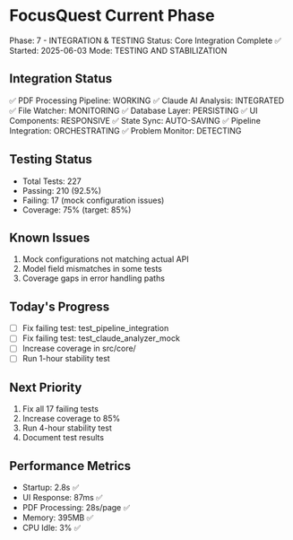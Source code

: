 # FocusQuest Current Phase

Phase: 7 - INTEGRATION & TESTING
Status: Core Integration Complete ✅
Started: 2025-06-03
Mode: TESTING AND STABILIZATION

## Integration Status
✅ PDF Processing Pipeline: WORKING
✅ Claude AI Analysis: INTEGRATED
✅ File Watcher: MONITORING
✅ Database Layer: PERSISTING
✅ UI Components: RESPONSIVE
✅ State Sync: AUTO-SAVING
✅ Pipeline Integration: ORCHESTRATING
✅ Problem Monitor: DETECTING

## Testing Status
- Total Tests: 227
- Passing: 210 (92.5%)
- Failing: 17 (mock configuration issues)
- Coverage: 75% (target: 85%)

## Known Issues
1. Mock configurations not matching actual API
2. Model field mismatches in some tests
3. Coverage gaps in error handling paths

## Today's Progress
- [ ] Fix failing test: test_pipeline_integration
- [ ] Fix failing test: test_claude_analyzer_mock
- [ ] Increase coverage in src/core/
- [ ] Run 1-hour stability test

## Next Priority
1. Fix all 17 failing tests
2. Increase coverage to 85%
3. Run 4-hour stability test
4. Document test results

## Performance Metrics
- Startup: 2.8s ✅
- UI Response: 87ms ✅
- PDF Processing: 28s/page ✅
- Memory: 395MB ✅
- CPU Idle: 3% ✅